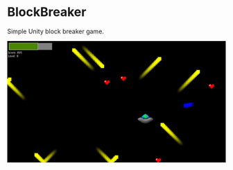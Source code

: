 # BlockBreaker
Simple Unity block breaker game.

![alt text](https://github.com/KarowM/k-ground/blob/master/k-ground.png)

